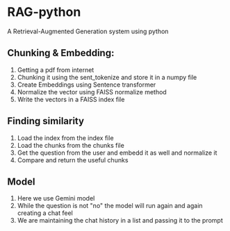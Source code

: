 # RAG-python
A Retrieval-Augmented Generation system using python

## Chunking & Embedding:
1) Getting a pdf from internet
2) Chunking it using the sent_tokenize and store it in a numpy file
3) Create Embeddings using Sentence transformer
4) Normalize the vector using FAISS normalize method
5) Write the vectors in a FAISS index file

## Finding similarity
1) Load the index from the index file
2) Load the chunks from the chunks file
3) Get the question from the user and embedd it as well and normalize it
4) Compare and return the useful chunks

## Model
1) Here we use Gemini model
2) While the question is not "no" the model will run again and again creating a chat feel
3) We are maintaining the chat history in a list and passing it to the prompt 
